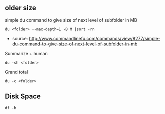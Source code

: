 ## older size

simple du command to give size of next level of subfolder in MB

```
du <folder> --max-depth=1 -B M |sort -rn
```

* source: http://www.commandlinefu.com/commands/view/8277/simple-du-command-to-give-size-of-next-level-of-subfolder-in-mb

Summarize + human

``` 
du -sh <folder>
```

Grand total

```
du -c <folder>
```

## Disk Space

```
df -h
```
